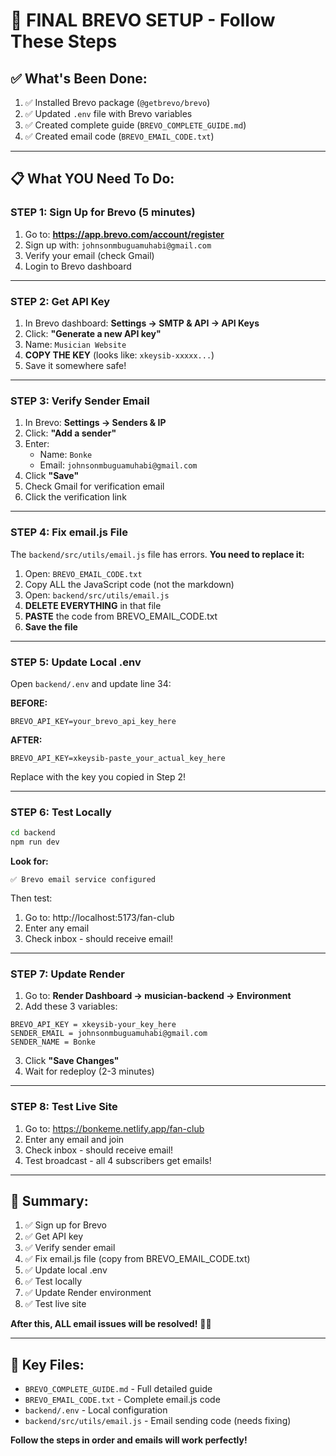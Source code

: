 # 🚀 FINAL BREVO SETUP - Follow These Steps

## ✅ **What's Been Done:**

1. ✅ Installed Brevo package (`@getbrevo/brevo`)
2. ✅ Updated `.env` file with Brevo variables
3. ✅ Created complete guide (`BREVO_COMPLETE_GUIDE.md`)
4. ✅ Created email code (`BREVO_EMAIL_CODE.txt`)

---

## 📋 **What YOU Need To Do:**

### **STEP 1: Sign Up for Brevo (5 minutes)**

1. Go to: **https://app.brevo.com/account/register**
2. Sign up with: `johnsonmbuguamuhabi@gmail.com`
3. Verify your email (check Gmail)
4. Login to Brevo dashboard

---

### **STEP 2: Get API Key**

1. In Brevo dashboard: **Settings → SMTP & API → API Keys**
2. Click: **"Generate a new API key"**
3. Name: `Musician Website`
4. **COPY THE KEY** (looks like: `xkeysib-xxxxx...`)
5. Save it somewhere safe!

---

### **STEP 3: Verify Sender Email**

1. In Brevo: **Settings → Senders & IP**
2. Click: **"Add a sender"**
3. Enter:
   - Name: `Bonke`
   - Email: `johnsonmbuguamuhabi@gmail.com`
4. Click **"Save"**
5. Check Gmail for verification email
6. Click the verification link

---

### **STEP 4: Fix email.js File**

The `backend/src/utils/email.js` file has errors. **You need to replace it:**

1. Open: `BREVO_EMAIL_CODE.txt`
2. Copy ALL the JavaScript code (not the markdown)
3. Open: `backend/src/utils/email.js`
4. **DELETE EVERYTHING** in that file
5. **PASTE** the code from BREVO_EMAIL_CODE.txt
6. **Save the file**

---

### **STEP 5: Update Local .env**

Open `backend/.env` and update line 34:

**BEFORE:**
```
BREVO_API_KEY=your_brevo_api_key_here
```

**AFTER:**
```
BREVO_API_KEY=xkeysib-paste_your_actual_key_here
```

Replace with the key you copied in Step 2!

---

### **STEP 6: Test Locally**

```bash
cd backend
npm run dev
```

**Look for:**
```
✅ Brevo email service configured
```

Then test:
1. Go to: http://localhost:5173/fan-club
2. Enter any email
3. Check inbox - should receive email!

---

### **STEP 7: Update Render**

1. Go to: **Render Dashboard → musician-backend → Environment**
2. Add these 3 variables:

```
BREVO_API_KEY = xkeysib-your_key_here
SENDER_EMAIL = johnsonmbuguamuhabi@gmail.com
SENDER_NAME = Bonke
```

3. Click **"Save Changes"**
4. Wait for redeploy (2-3 minutes)

---

### **STEP 8: Test Live Site**

1. Go to: https://bonkeme.netlify.app/fan-club
2. Enter any email and join
3. Check inbox - should receive email!
4. Test broadcast - all 4 subscribers get emails!

---

## 🎯 **Summary:**

1. ✅ Sign up for Brevo
2. ✅ Get API key  
3. ✅ Verify sender email
4. ✅ Fix email.js file (copy from BREVO_EMAIL_CODE.txt)
5. ✅ Update local .env
6. ✅ Test locally
7. ✅ Update Render environment
8. ✅ Test live site

**After this, ALL email issues will be resolved!** 🚀📧

---

## 📝 **Key Files:**

- `BREVO_COMPLETE_GUIDE.md` - Full detailed guide
- `BREVO_EMAIL_CODE.txt` - Complete email.js code
- `backend/.env` - Local configuration
- `backend/src/utils/email.js` - Email sending code (needs fixing)

**Follow the steps in order and emails will work perfectly!**
